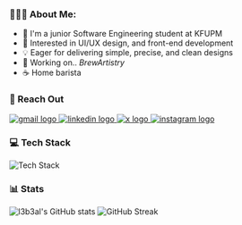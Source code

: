 ### 👨🏻‍💻 About Me:
* 🏫 I'm a junior Software Engineering student at KFUPM
* 🌱 Interested in UI/UX design, and front-end development
* 💡 Eager for delivering simple, precise, and clean designs
* 🔭 Working on.. _BrewArtistry_
* ☕ Home barista

### 💬 Reach Out
<div align="left">
  <a href="mailto:alabdulaal.alii@gmail.com" target="_blank">
    <img src="https://skillicons.dev/icons?i=gmail" alt="gmail logo"  />
  </a>
  <a href="https://www.linkedin.com/in/l3b3al" target="_blank">
    <img src="https://skillicons.dev/icons?i=linkedin" alt="linkedin logo"  />
  </a>
  <a href="https://twitter.com/l3b3al" target="_blank">
    <img src="https://skillicons.dev/icons?i=twitter" alt="x logo"  />
  </a>
  <a href="https://www.instagram.com/l3b3al/" target="_blank">
    <img src="https://skillicons.dev/icons?i=instagram" alt="instagram logo"  />
  </a>
</div>

### 💻 Tech Stack
![Tech Stack](https://skillicons.dev/icons?i=figma,css,html,js,ts,tailwind,react,nextjs,astro,dart,flutter,postman,supabase,vercel,vscode)

### 📊 Stats
![l3b3al's GitHub stats](https://github-readme-stats.vercel.app/api?username=l3b3al&show_icons=true&theme=holi)
![GitHub Streak](https://streak-stats.demolab.com/?user=l3b3al&theme=holi-theme)
